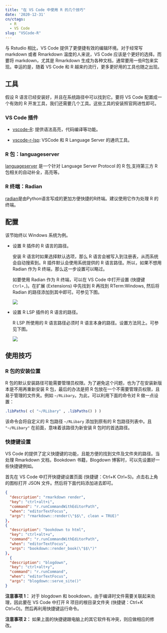 ```yaml
---
title: "在 VS Code 中使用 R 的几个技巧"
date: '2020-12-31'
cn/ctags: 
  - R
  - VS Code
slug: "VSCode-R"
---
```


与 Rstudio 相比，VS Code 提供了更便捷有效的编辑环境。对于经常写 markdown 或者 Rmarkdown 温度的人来说，VS Code 应该是个更好的选择。而要将 markdown，尤其是 Rmarkdown 生成为各种文档，通常要用一些R包来实现。幸运的是，随着 VS Code 和 R 越来约流行，更多更好用的工具也随之出现。

## 工具

假设 R 语言已经安装好，并且在系统路径中可以找到它。要将 VS Code 配置成一个有效的 R 开发工具，我们还需要几个工具。这些工具的安装照官网进性即可。

### VS Code 插件

- [vscode-R](https://marketplace.visualstudio.com/items?itemName=Ikuyadeu.r): 提供语法高亮，代码编译等功能。

- [vscode-r-lsp](https://marketplace.visualstudio.com/items?itemName=REditorSupport.r-lsp): VSCode 和 R Language Server 的通讯工具。

### R 包：languageserver

[languageserver](https://github.com/REditorSupport/languageserver) 是一个针对 Language Server Protocol 的 R 包,支持第三方 R 包相关的自动补全，高亮等。

### R 终端：Radian

[radian](https://github.com/randy3k/radian)是由Python语言写成的更加方便快捷的R终端。建议使用它作为处理 R 的终端。

## 配置

该节始终以 Windows 系统为例。

- 设置 R 插件的 R 语言的路径。

  安装 R 语言时如果选择默认选项，那么 R 语言会被写入到注册表，从而系统会自动搜索到。R 插件默认会使用系统提供的 R 语言路径。所以，如果不想用 Radian 作为 R 终端，那么这一步设置可以略过。

  如要使用 Radian 作为 R 终端，可以在 VS Code 中打开设置 (快捷键  `Ctrl+,`)。在扩展 (Extensions) 中先找到 R 再找到 RTerm:Windows, 然后将 Radian 的路径添加到其中即可。可参见下图。

  ![](/img/RTermWin.png)

- 设置 R LSP 插件的 R 语言的路径。
  
  R LSP 所使用的 R 语言路径必须时 R 语言本身的路径。设置方法同上。可参见下图。

  ![](/img/RLSP-Path.png)

## 使用技巧

### R 包的安装位置

R 包的默认安装路径可能需要管理员权限。为了避免这个问题，也为了在安装新版本是不用再重新安装 R 包，最后的办法是把 R 包放在一个不需要管理员权限，且易于管理的文件夹。例如 `~/RLibary`。为此，可以利用下面的命令对 R 做一点设置：

```r
.libPaths( c( "~/RLibary" , .libPaths() ) )
```

该命令会将自定义的 R 包路径 `~/RLibary` 添加到原有的 R 包路径列表中。且 `"~/RLibary"` 在前面，意味着该路径为新安装 R 包时的首选路径。

### 快捷键设置

VS Code 的提供了定义快捷键的功能，且能方便的找到文件及文件夹的路径。当处理 Rmarkdown 文档，Bookdown 书籍，Blogdown 博客时，可以先设置好一些快捷键例如。

首先在 VS Code 中打开快捷键设置页面 (快捷键：Ctrl+K Ctrl+S)。点击右上角的图标打开 JSON 文件。然后将下面代码添加进去即可。

```json
{
  "description": "rmarkdown render",
  "key": "ctrl+alt+i",
  "command": "r.runCommandWithEditorPath",
  "when": "editorTextFocus",
  "args": "rmarkdown::render(\"$$\", clean = TRUE)"
},
{
  "description": "bookdown to html",
  "key": "ctrl+alt+u",
  "command": "r.runCommandWithEditorPath",
  "when": "editorTextFocus",
  "args": "bookdown::render_book(\"$$\")"
},
  {
  "description": "blogdown",
  "key": "ctrl+alt+y",
  "command": "r.runCommand",
  "when": "editorTextFocus",
  "args": "blogdown::serve_site()"
}
```

**注意事项 1：** 对于 blogdown 和 bookdown，由于编译时文件需要关联起来处理，因此要在 VS Code 中打开 R 项目的根目录文件夹 (快捷键：Ctrl+K Ctrl+O)。然后再利用快捷键运行命令。

**注意事项 2：** 如果上面的快捷键跟电脑上的其它软件有冲突，则应做相应的修改。
